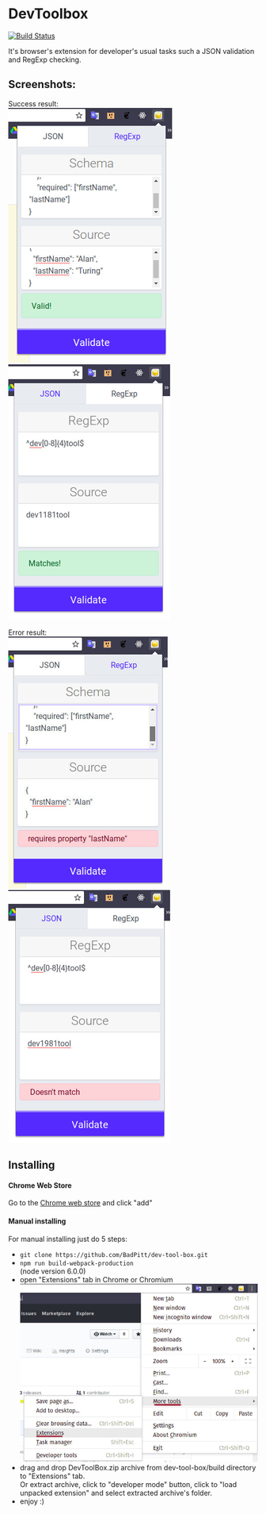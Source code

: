 # DevToolbox
[![Build Status](https://travis-ci.org/BadPitt/dev-tool-box.svg?branch=master)](https://travis-ci.org/BadPitt/dev-tool-box)

It's browser's extension for developer's usual tasks such a JSON validation and RegExp checking.

[json-valid]: https://github.com/BadPitt/dev-tool-box/raw/master/docs/images/screen-json-valid.jpg "Success result of json validation"
[json-error]: https://github.com/BadPitt/dev-tool-box/raw/master/docs/images/screen-json-error.jpg "Error result of json validation"
[regexp-valid]: https://github.com/BadPitt/dev-tool-box/raw/master/docs/images/screen-regexp-valid.jpg "Success result of RegExp checking"
[regexp-error]: https://github.com/BadPitt/dev-tool-box/raw/master/docs/images/screen-regexp-error.jpg "Error result of RegExp checking"
[ext-tab-menu]: https://github.com/BadPitt/dev-tool-box/raw/master/docs/images/ext-tab-menu.jpg "Chromium menu"

## Screenshots:
Success result:\
![alt text][json-valid]
![alt text][regexp-valid]

Error result:\
![alt text][json-error]
![alt text][regexp-error]

## Installing

#### Chrome Web Store
Go to the [Chrome web store](https://chrome.google.com/webstore/detail/devtoolbox/fmebecnmccahnbkaiihmiimpkbagadjb) and click "add"

#### Manual installing
For manual installing just do 5 steps:

- `git clone https://github.com/BadPitt/dev-tool-box.git`
- `npm run build-webpack-production` \
(node version 6.0.0)
- open "Extensions" tab in Chrome or Chromium \
![alt text][ext-tab-menu]
- drag and drop DevToolBox.zip archive from dev-tool-box/build directory to "Extensions" tab. \
Or extract archive, click to "developer mode" button, click to "load unpacked extension" and select extracted archive's folder.
- enjoy :)